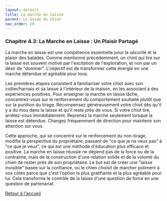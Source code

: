 ```yaml
---
layout: default
title: La marche en laisse
parent: Le Guide du Chiot
nav_order: 20
---
```


### **Chapitre 4.3: La Marche en Laisse : Un Plaisir Partagé**

La marche en laisse est une compétence essentielle pour la sécurité et le plaisir des balades. Comme mentionné précédemment, un chiot qui tire sur la laisse est souvent motivé par l'excitation de l'exploration, et non par un désir de "dominer". L'objectif est de transformer cette énergie en une marche détendue et agréable pour tous.

Les premières étapes consistent à familiariser votre chiot avec son collier/harnais et sa laisse à l'intérieur de la maison, en les associant à des expériences positives. Pour enseigner la marche en laisse lâche, concentrez-vous sur le renforcement du comportement souhaité plutôt que sur la punition du tirage. Récompensez généreusement votre chiot dès qu'il y a du mou dans la laisse et qu'il reste près de vous. Si votre chiot tire, arrêtez-vous immédiatement. Reprenez la marche seulement lorsque la laisse est détendue. Changez fréquemment de direction pour maintenir son attention sur vous.

Cette approche, qui se concentre sur le renforcement du non-tirage, modifie la perspective du propriétaire, passant de "ce que je ne veux pas" à "ce que je veux", ce qui est une méthode d'éducation plus efficace et positive. La marche en laisse réussie ne dépend pas de la force ou de la contrainte, mais de la construction d'une relation solide et de la volonté du chien de rester près de son propriétaire. Le but est de créer une "laisse invisible" basée sur la confiance, où le chien choisit de marcher poliment à vos côtés parce que c'est l'option la plus gratifiante et la plus agréable pour lui. Cela transforme le contrôle de la laisse d'une question de force en une question de partenariat. 

[Retour à l'accueil](../index.md) 